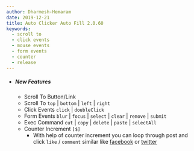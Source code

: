 ```yaml
---
author: Dharmesh-Hemaram
date: 2019-12-21
title: Auto Clicker Auto Fill 2.0.60
keywords:
  - scroll to
  - click events
  - mouse events
  - form events
  - counter
  - release
---
```


- ##### New Features

  - Scroll To Button/Link
  - Scroll To `top` \| `bottom` \| `left` \| `right`
  - Click Events `click` \| `doubleClick`
  - Form Events `blur` \| `focus` \| `select` \| `clear` \| `remove` \| `submit`
  - Exec Command `cut` \| `copy` \| `delete` \| `paste` \| `selectAll`
  - Counter Increment `[$]`
    - With help of counter increment you can loop through post and click `like` / `comment` similar like [facebook](https://www.facebook.com/) or [twitter](https://twitter.com/)
